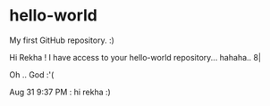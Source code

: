# hello-world
My first GitHub repository. :)

Hi Rekha ! I have access to your hello-world repository... hahaha.. 8|

Oh .. God :'(


Aug 31 9:37 PM : hi rekha :)
